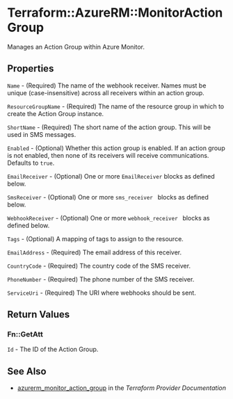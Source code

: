 # Terraform::AzureRM::MonitorActionGroup

Manages an Action Group within Azure Monitor.

## Properties

`Name` - (Required) The name of the webhook receiver. Names must be unique (case-insensitive) across all receivers within an action group.

`ResourceGroupName` - (Required) The name of the resource group in which to create the Action Group instance.

`ShortName` - (Required) The short name of the action group. This will be used in SMS messages.

`Enabled` - (Optional) Whether this action group is enabled. If an action group is not enabled, then none of its receivers will receive communications. Defaults to `true`.

`EmailReceiver` - (Optional) One or more `EmailReceiver` blocks as defined below.

`SmsReceiver` - (Optional) One or more `sms_receiver ` blocks as defined below.

`WebhookReceiver` - (Optional) One or more `webhook_receiver ` blocks as defined below.

`Tags` - (Optional) A mapping of tags to assign to the resource.

`EmailAddress` - (Required) The email address of this receiver.

`CountryCode` - (Required) The country code of the SMS receiver.

`PhoneNumber` - (Required) The phone number of the SMS receiver.

`ServiceUri` - (Required) The URI where webhooks should be sent.


## Return Values

### Fn::GetAtt

`Id` - The ID of the Action Group.

## See Also

* [azurerm_monitor_action_group](https://www.terraform.io/docs/providers/azurerm/r/monitor_action_group.html) in the _Terraform Provider Documentation_